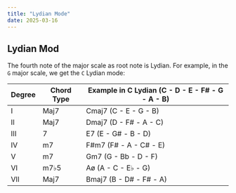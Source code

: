 ```yaml
---
title: "Lydian Mode"
date: 2025-03-16
---
```


## Lydian Mod

The fourth note of the major scale as root note is Lydian. For example, in the `G` major scale, we get the `C` Lydian mode:

| Degree | Chord Type | Example in C Lydian (C - D - E - F# - G - A - B) |
|--------|------------|---------------------------------------------------|
| I      | Maj7       | Cmaj7 (C - E - G - B)                             |
| II     | Maj7       | Dmaj7 (D - F# - A - C)                            |
| III    | 7          | E7 (E - G# - B - D)                               |
| IV     | m7         | F#m7 (F# - A - C# - E)                            |
| V      | m7         | Gm7 (G - Bb - D - F)                             |
| VI     | m7♭5       | Aø (A - C - E♭ - G)                               |
| VII    | Maj7       | Bmaj7 (B - D# - F# - A)                           |
